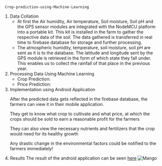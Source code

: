 
<html>
  <head>
    
     Crop-prediction-using-Machine-Learning
    
  </head>
  <body>
  <ol type="1">
    <li> Data Collation

<ul>
  
<li>At first the Air humidity, Air temperature, Soil moisture, Soil pH and the GPS sensor modules are integrated with the NodeMCU platform into a portable kit. This kit is installed in the farm to gather the respective data of the soil. The data gathered is transferred in real time to firebase database for storage and further processing. 
<li>The atmospheric humidity, temperature, soil moisture, soil pH are sent as it is to the database. The latitude and longitude sent by the GPS module is retrieved in the form of which state they fall under. This enables us to collect the rainfall of that place in the previous year.
  </ul>
<li>	Processing Data Using Machine Learning

<ul>
  
<li>	Crop Prediction:
<li>	Price Prediction:
  </ul>
<li>	Implementation using Android Application

<p>After the predicted data gets reflected in the firebase database, the farmers can view it in their mobile application.</p>
<p>They get to know what crop to cultivate and what price, at which the crops should be sold to earn a reasonable profit for the farmers</p>
<p>They can also view the necessary nutrients and fertilizers that the crop would need for its healthy growth</p>
<p>Any drastic change in the environmental factors could be notified to the farmers immediately!</p>
<div>
  <li> Results
    The result of the android application can be seen <a href="https://github.com/Priyabrata017/Crop-prediction-using-Machine-Learning/tree/master/Results">here</a>
    <img src="https://github.com/Priyabrata017/Crop-prediction-using-Machine-Learning/blob/master/Results/Mango/mango%20app.jpeg?raw=true" alt="Mango">
    </div>
</body>
</html>
